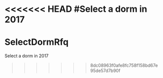<<<<<<< HEAD
#Select a dorm in 2017
=======
# SelectDormRfq
Select a dorm in 2017
>>>>>>> 8dc08963f0afe8fc758f158bd67e95de57d7b90f
